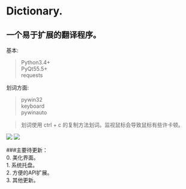 # Dictionary.

## 一个易于扩展的翻译程序。

基本:
> Python3.4+ <br />
> PyQt55.5+ <br />
> requests <br />

划词方面:
> pywin32 <br />
> keyboard <br />
> pywinauto <br />

> 划词使用 ctrl + c 的复制方法划词。监视鼠标会导致鼠标有些许卡顿。


<img src="https://github.com/HuberTRoy/Dictionary/blob/master/showPics/1.jpg">

<img src="https://github.com/HuberTRoy/Dictionary/blob/master/showPics/2.jpg">


###主要待更新： <br />
		0. 美化界面。 <br />
		1. 系统托盘。 <br />
		2. 方便的API扩展。<br />
		3. 其他更新。 <br />